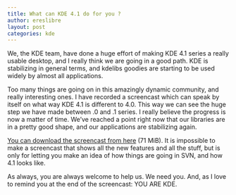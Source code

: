 ```yaml
---
title: What can KDE 4.1 do for you ?
author: ereslibre
layout: post
categories: kde
---
```

We, the KDE team, have done a huge effort of making KDE 4.1 series a really usable desktop, and I really think we are going in a good path. KDE is stabilizing in general terms, and kdelibs goodies are starting to be used widely by almost all applications.

Too many things are going on in this amazingly dynamic community, and really interesting ones. I have recorded a screencast which can speak by itself on what way KDE 4.1 is different to 4.0. This way we can see the huge step we have made between .0 and .1 series. I really believe the progress is now a matter of time. We’ve reached a point right now that our libraries are in a pretty good shape, and our applications are stabilizing again.

[You can download the screencast from here][1] (71 MiB). It is impossible to make a screencast that shows all the new features and all the stuff, but is only for letting you make an idea of how things are going in SVN, and how 4.1 looks like.

 [1]: http://media.ereslibre.es/2008/06/kde41.ogg

As always, you are always welcome to help us. We need you. And, as I love to remind you at the end of the screencast: YOU ARE KDE.
